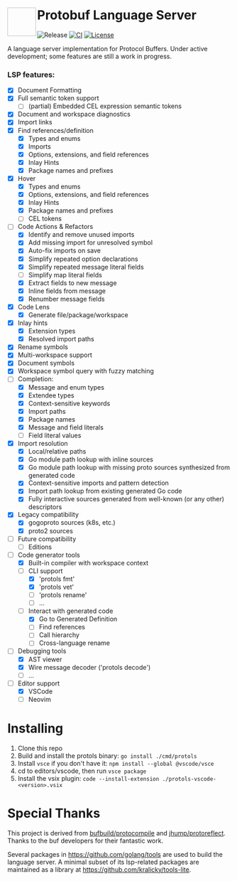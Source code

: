 # <img srg="https://raw.githubusercontent.com/kralicky/protols/main/editors/vscode/logo.png" width="64" height="64" align="left"/> Protobuf Language Server

![Release](https://img.shields.io/github/v/release/kralicky/protols)
[![CI](https://github.com/kralicky/protols/actions/workflows/ci.yaml/badge.svg)](https://github.com/kralicky/protols/actions/workflows/test.yaml)
[![License](https://img.shields.io/github/license/kralicky/protols)](./LICENSE)

A language server implementation for Protocol Buffers. Under active development; some features are still a work in progress.

### LSP features:

- [x] Document Formatting
- [x] Full semantic token support
  - [ ] (partial) Embedded CEL expression semantic tokens
- [x] Document and workspace diagnostics
- [x] Import links
- [x] Find references/definition
  - [x] Types and enums
  - [x] Imports
  - [x] Options, extensions, and field references
  - [x] Inlay Hints
  - [x] Package names and prefixes
- [x] Hover
  - [x] Types and enums
  - [x] Options, extensions, and field references
  - [x] Inlay Hints
  - [x] Package names and prefixes
  - [ ] CEL tokens
- [ ] Code Actions & Refactors
  - [x] Identify and remove unused imports
  - [x] Add missing import for unresolved symbol
  - [x] Auto-fix imports on save
  - [x] Simplify repeated option declarations
  - [x] Simplify repeated message literal fields
  - [ ] Simplify map literal fields
  - [x] Extract fields to new message
  - [x] Inline fields from message
  - [x] Renumber message fields
- [x] Code Lens
  - [x] Generate file/package/workspace
- [x] Inlay hints
  - [x] Extension types
  - [x] Resolved import paths
- [x] Rename symbols
- [x] Multi-workspace support
- [x] Document symbols
- [x] Workspace symbol query with fuzzy matching
- [ ] Completion:
  - [x] Message and enum types
  - [x] Extendee types
  - [x] Context-sensitive keywords
  - [x] Import paths
  - [x] Package names
  - [x] Message and field literals
  - [ ] Field literal values
- [x] Import resolution
  - [x] Local/relative paths
  - [x] Go module path lookup with inline sources
  - [x] Go module path lookup with missing proto sources synthesized from generated code
  - [x] Context-sensitive imports and pattern detection
  - [x] Import path lookup from existing generated Go code
  - [x] Fully interactive sources generated from well-known (or any other) descriptors
- [x] Legacy compatibility
  - [x] gogoproto sources (k8s, etc.)
  - [x] proto2 sources
- [ ] Future compatibility
  - [ ] Editions
- [ ] Code generator tools
  - [x] Built-in compiler with workspace context
  - [ ] CLI support
    - [x] 'protols fmt'
    - [x] 'protols vet'
    - [ ] 'protols rename'
    - [ ] ...
  - [ ] Interact with generated code
    - [x] Go to Generated Definition
    - [ ] Find references
    - [ ] Call hierarchy
    - [ ] Cross-language rename
- [ ] Debugging tools
  - [x] AST viewer
  - [x] Wire message decoder ('protols decode')
  - [ ] ...
- [ ] Editor support
  - [x] VSCode
  - [ ] Neovim

# Installing

1. Clone this repo
2. Build and install the protols binary: `go install ./cmd/protols`
3. Install `vsce` if you don't have it: `npm install --global @vscode/vsce`
4. cd to editors/vscode, then run `vsce package`
5. Install the vsix plugin: `code --install-extension ./protols-vscode-<version>.vsix`

# Special Thanks

This project is derived from [bufbuild/protocompile](https://github.com/bufbuild/protocompile) and [jhump/protoreflect](https://github.com/jhump/protoreflect). Thanks to the buf developers for their fantastic work.

Several packages in https://github.com/golang/tools are used to build the language server. A minimal subset of its lsp-related packages are maintained as a library at https://github.com/kralicky/tools-lite.
